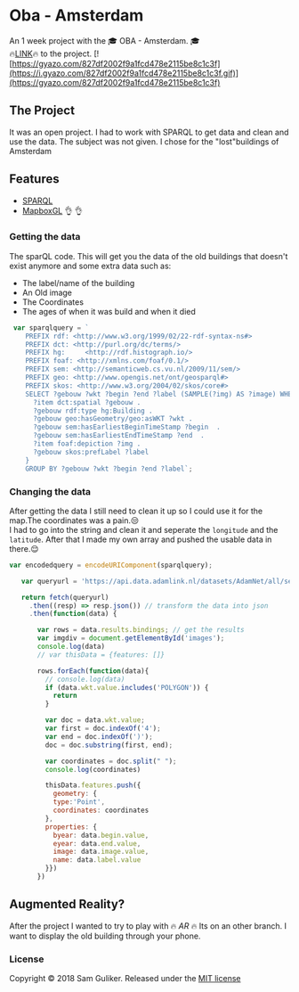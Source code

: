 # Oba - Amsterdam
An 1 week project with the :mortar_board: OBA - Amsterdam. :mortar_board:    
:fire:[LINK](https://sam-guliker.github.io/oba-amsterdam/):fire: to the project.
[![https://gyazo.com/827df2002f9a1fcd478e2115be8c1c3f](https://i.gyazo.com/827df2002f9a1fcd478e2115be8c1c3f.gif)](https://gyazo.com/827df2002f9a1fcd478e2115be8c1c3f)

## The Project
It was an open project. I had to work with SPARQL to get data and
clean and use the data. The subject was not given. I chose for  the "lost"buildings of Amsterdam

## Features
* [SPARQL](https://www.w3.org/TR/sparql11-query/)
* [MapboxGL](https://www.mapbox.com/mapbox-gl-js/api/) :ok_hand: :ok_hand:

### Getting the data
The sparQL code. This will get you the data of the old buildings that 
doesn't exist anymore and some extra data
such as:
  - The label/name of the building
  - An Old image
  - The Coordinates
  - The ages of when it was build and when it died  
  
``` Javascript
 var sparqlquery = `
    PREFIX rdf: <http://www.w3.org/1999/02/22-rdf-syntax-ns#>
    PREFIX dct: <http://purl.org/dc/terms/>
    PREFIX hg:     <http://rdf.histograph.io/>
    PREFIX foaf: <http://xmlns.com/foaf/0.1/>
    PREFIX sem: <http://semanticweb.cs.vu.nl/2009/11/sem/>
    PREFIX geo: <http://www.opengis.net/ont/geosparql#>
    PREFIX skos: <http://www.w3.org/2004/02/skos/core#>
    SELECT ?gebouw ?wkt ?begin ?end ?label (SAMPLE(?img) AS ?image) WHERE {
      ?item dct:spatial ?gebouw .
      ?gebouw rdf:type hg:Building .
      ?gebouw geo:hasGeometry/geo:asWKT ?wkt .
      ?gebouw sem:hasEarliestBeginTimeStamp ?begin  .
      ?gebouw sem:hasEarliestEndTimeStamp ?end  .
      ?item foaf:depiction ?img .
      ?gebouw skos:prefLabel ?label
    }
    GROUP BY ?gebouw ?wkt ?begin ?end ?label`;
```  

### Changing the data
After getting the data I still need to clean it up so 
I could use it for the map.The coordinates was a pain.:unamused:  
I had to go into the string and clean it and seperate the `longitude` and the `latitude`.
 After that I made my own array and pushed the usable data in there.:relieved:  
 ```Javascript
 var encodedquery = encodeURIComponent(sparqlquery);

    var queryurl = 'https://api.data.adamlink.nl/datasets/AdamNet/all/services/hva2018/sparql?default-graph-uri=&query=' + encodedquery + '&format=application%2Fsparql-results%2Bjson&timeout=0&debug=on';

    return fetch(queryurl)
      .then((resp) => resp.json()) // transform the data into json
      .then(function(data) {

        var rows = data.results.bindings; // get the results
        var imgdiv = document.getElementById('images');
        console.log(data)
        // var thisData = {features: []}

        rows.forEach(function(data){
          // console.log(data)
          if (data.wkt.value.includes('POLYGON')) {
            return
          }

          var doc = data.wkt.value;
          var first = doc.indexOf('4');
          var end = doc.indexOf(')');
          doc = doc.substring(first, end);

          var coordinates = doc.split(" ");
          console.log(coordinates)

          thisData.features.push({
            geometry: {
            type:'Point',
            coordinates: coordinates
          },
          properties: {
            byear: data.begin.value,
            eyear: data.end.value,
            image: data.image.value,
            name: data.label.value
          }})
        })
```

## Augmented Reality?
After the project I wanted to try to play with :fire: _AR_ :fire:
Its on an other branch. I want to display the old building through your phone.
### License
Copyright © 2018 Sam Guliker. Released under the [MIT license](https://opensource.org/licenses/MIT)

